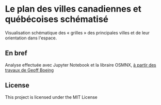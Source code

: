 # Le plan des villes canadiennes et québécoises schématisé

Visualisation schématique des « grilles » des principales villes et de leur orientation dans l'espace.

## En bref

Analyse effectuée avec Jupyter Notebook et la libraire OSMNX, [à partir des travaux de Geoff Boeing](https://geoffboeing.com/2018/07/city-street-orientations-world/)

## License

This project is licensed under the MIT License 

